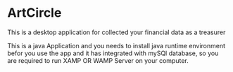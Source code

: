# ArtCircle
This is a desktop application for collected your financial data as a treasurer

This is a java Application and you needs to install java runtime environment befor you use the app
and it has integrated with mySQl database, so you are required to run XAMP OR WAMP Server on your computer.
